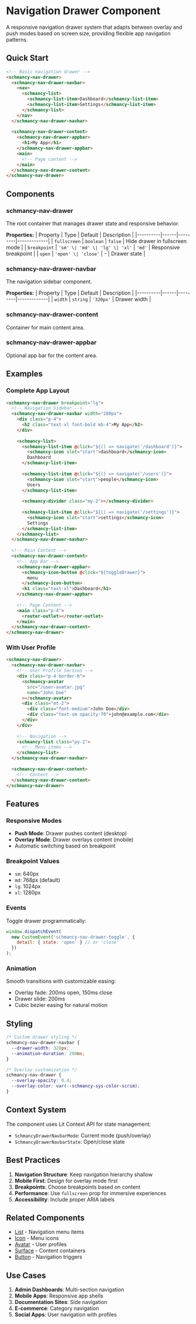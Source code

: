 # Navigation Drawer Component

A responsive navigation drawer system that adapts between overlay and push modes based on screen size, providing flexible app navigation patterns.

## Quick Start

```html
<!-- Basic navigation drawer -->
<schmancy-nav-drawer>
  <schmancy-nav-drawer-navbar>
    <nav>
      <schmancy-list>
        <schmancy-list-item>Dashboard</schmancy-list-item>
        <schmancy-list-item>Settings</schmancy-list-item>
      </schmancy-list>
    </nav>
  </schmancy-nav-drawer-navbar>
  
  <schmancy-nav-drawer-content>
    <schmancy-nav-drawer-appbar>
      <h1>My App</h1>
    </schmancy-nav-drawer-appbar>
    <main>
      <!-- Page content -->
    </main>
  </schmancy-nav-drawer-content>
</schmancy-nav-drawer>
```

## Components

### schmancy-nav-drawer
The root container that manages drawer state and responsive behavior.

**Properties:**
| Property | Type | Default | Description |
|----------|------|---------|-------------|
| `fullscreen` | `boolean` | `false` | Hide drawer in fullscreen mode |
| `breakpoint` | `'sm' \| 'md' \| 'lg' \| 'xl'` | `'md'` | Responsive breakpoint |
| `open` | `'open' \| 'close'` | - | Drawer state |

### schmancy-nav-drawer-navbar
The navigation sidebar component.

**Properties:**
| Property | Type | Default | Description |
|----------|------|---------|-------------|
| `width` | `string` | `'320px'` | Drawer width |

### schmancy-nav-drawer-content
Container for main content area.

### schmancy-nav-drawer-appbar
Optional app bar for the content area.

## Examples

### Complete App Layout
```html
<schmancy-nav-drawer breakpoint="lg">
  <!-- Navigation Sidebar -->
  <schmancy-nav-drawer-navbar width="280px">
    <div class="p-4">
      <h2 class="text-xl font-bold mb-4">My App</h2>
    </div>
    
    <schmancy-list>
      <schmancy-list-item @click="${() => navigate('/dashboard')}">
        <schmancy-icon slot="start">dashboard</schmancy-icon>
        Dashboard
      </schmancy-list-item>
      
      <schmancy-list-item @click="${() => navigate('/users')}">
        <schmancy-icon slot="start">people</schmancy-icon>
        Users
      </schmancy-list-item>
      
      <schmancy-divider class="my-2"></schmancy-divider>
      
      <schmancy-list-item @click="${() => navigate('/settings')}">
        <schmancy-icon slot="start">settings</schmancy-icon>
        Settings
      </schmancy-list-item>
    </schmancy-list>
  </schmancy-nav-drawer-navbar>
  
  <!-- Main Content -->
  <schmancy-nav-drawer-content>
    <!-- App Bar -->
    <schmancy-nav-drawer-appbar>
      <schmancy-icon-button @click="${toggleDrawer}">
        menu
      </schmancy-icon-button>
      <h1 class="text-xl">Dashboard</h1>
    </schmancy-nav-drawer-appbar>
    
    <!-- Page Content -->
    <main class="p-4">
      <router-outlet></router-outlet>
    </main>
  </schmancy-nav-drawer-content>
</schmancy-nav-drawer>
```

### With User Profile
```html
<schmancy-nav-drawer>
  <schmancy-nav-drawer-navbar>
    <!-- User Profile Section -->
    <div class="p-4 border-b">
      <schmancy-avatar 
        src="/user-avatar.jpg" 
        name="John Doe"
      ></schmancy-avatar>
      <div class="mt-2">
        <div class="font-medium">John Doe</div>
        <div class="text-sm opacity-70">john@example.com</div>
      </div>
    </div>
    
    <!-- Navigation -->
    <schmancy-list class="py-2">
      <!-- Menu items -->
    </schmancy-list>
  </schmancy-nav-drawer-navbar>
  
  <schmancy-nav-drawer-content>
    <!-- Content -->
  </schmancy-nav-drawer-content>
</schmancy-nav-drawer>
```

## Features

### Responsive Modes
- **Push Mode**: Drawer pushes content (desktop)
- **Overlay Mode**: Drawer overlays content (mobile)
- Automatic switching based on breakpoint

### Breakpoint Values
- `sm`: 640px
- `md`: 768px (default)
- `lg`: 1024px
- `xl`: 1280px

### Events
Toggle drawer programmatically:
```javascript
window.dispatchEvent(
  new CustomEvent('schmancy-nav-drawer-toggle', {
    detail: { state: 'open' } // or 'close'
  })
);
```

### Animation
Smooth transitions with customizable easing:
- Overlay fade: 200ms open, 150ms close
- Drawer slide: 200ms
- Cubic bezier easing for natural motion

## Styling

```css
/* Custom drawer styling */
schmancy-nav-drawer-navbar {
  --drawer-width: 320px;
  --animation-duration: 200ms;
}

/* Overlay customization */
schmancy-nav-drawer {
  --overlay-opacity: 0.4;
  --overlay-color: var(--schmancy-sys-color-scrim);
}
```

## Context System

The component uses Lit Context API for state management:
- `SchmancyDrawerNavbarMode`: Current mode (push/overlay)
- `SchmancyDrawerNavbarState`: Open/close state

## Best Practices

1. **Navigation Structure**: Keep navigation hierarchy shallow
2. **Mobile First**: Design for overlay mode first
3. **Breakpoints**: Choose breakpoints based on content
4. **Performance**: Use `fullscreen` prop for immersive experiences
5. **Accessibility**: Include proper ARIA labels

## Related Components

- [List](./list.md) - Navigation menu items
- [Icon](./icons.md) - Menu icons
- [Avatar](./avatar.md) - User profiles
- [Surface](./surface.md) - Content containers
- [Button](./button.md) - Navigation triggers

## Use Cases

1. **Admin Dashboards**: Multi-section navigation
2. **Mobile Apps**: Responsive app shells
3. **Documentation Sites**: Side navigation
4. **E-commerce**: Category navigation
5. **Social Apps**: User navigation with profiles
